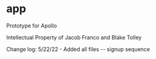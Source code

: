 # app
Prototype for Apollo

Intellectual Property of Jacob Franco and Blake Tolley

Change log:
5/22/22 - Added all files -- signup sequence
